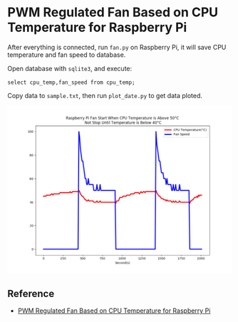 # PWM Regulated Fan Based on CPU Temperature for Raspberry Pi

After everything is connected, run `fan.py` on Raspberry Pi, it will save CPU temperature and fan speed to database.

Open database with `sqlite3`, and execute:

```
select cpu_temp,fan_speed from cpu_temp;
```

Copy data to `sample.txt`, then run `plot_date.py` to get data ploted.

![](plot.png)


## Reference

 - [PWM Regulated Fan Based on CPU Temperature for Raspberry Pi](https://www.instructables.com/id/PWM-Regulated-Fan-Based-on-CPU-Temperature-for-Ras/)
